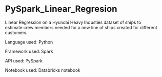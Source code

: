 # PySpark_Linear_Regresion
Linear Regression on a Hyundai Heavy Industies dataset of ships to estimate crew members needed for a new line of ships created for different customers.

Language used: Python

Framework used: Spark

API used: PySpark

Notebook used: Databricks notebook
